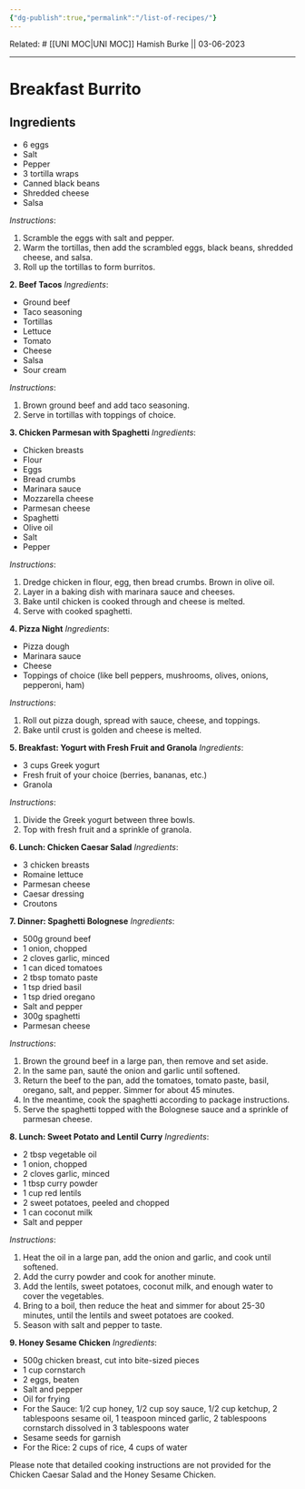 ```yaml
---
{"dg-publish":true,"permalink":"/list-of-recipes/"}
---
```


Related: #
[[UNI MOC\|UNI MOC]]
Hamish Burke || 03-06-2023
***

# Breakfast Burrito

## Ingredients

- 6 eggs
- Salt
- Pepper
- 3 tortilla wraps
- Canned black beans
- Shredded cheese
- Salsa

_Instructions_:

1. Scramble the eggs with salt and pepper.
2. Warm the tortillas, then add the scrambled eggs, black beans, shredded cheese, and salsa.
3. Roll up the tortillas to form burritos.

**2. Beef Tacos** _Ingredients_:

- Ground beef
- Taco seasoning
- Tortillas
- Lettuce
- Tomato
- Cheese
- Salsa
- Sour cream

_Instructions_:

1. Brown ground beef and add taco seasoning.
2. Serve in tortillas with toppings of choice.

**3. Chicken Parmesan with Spaghetti** _Ingredients_:

- Chicken breasts
- Flour
- Eggs
- Bread crumbs
- Marinara sauce
- Mozzarella cheese
- Parmesan cheese
- Spaghetti
- Olive oil
- Salt
- Pepper

_Instructions_:

1. Dredge chicken in flour, egg, then bread crumbs. Brown in olive oil.
2. Layer in a baking dish with marinara sauce and cheeses.
3. Bake until chicken is cooked through and cheese is melted.
4. Serve with cooked spaghetti.

**4. Pizza Night** _Ingredients_:

- Pizza dough
- Marinara sauce
- Cheese
- Toppings of choice (like bell peppers, mushrooms, olives, onions, pepperoni, ham)

_Instructions_:

1. Roll out pizza dough, spread with sauce, cheese, and toppings.
2. Bake until crust is golden and cheese is melted.

**5. Breakfast: Yogurt with Fresh Fruit and Granola** _Ingredients_:

- 3 cups Greek yogurt
- Fresh fruit of your choice (berries, bananas, etc.)
- Granola

_Instructions_:

1. Divide the Greek yogurt between three bowls.
2. Top with fresh fruit and a sprinkle of granola.

**6. Lunch: Chicken Caesar Salad** _Ingredients_:

- 3 chicken breasts
- Romaine lettuce
- Parmesan cheese
- Caesar dressing
- Croutons

**7. Dinner: Spaghetti Bolognese** _Ingredients_:

- 500g ground beef
- 1 onion, chopped
- 2 cloves garlic, minced
- 1 can diced tomatoes
- 2 tbsp tomato paste
- 1 tsp dried basil
- 1 tsp dried oregano
- Salt and pepper
- 300g spaghetti
- Parmesan cheese

_Instructions_:

1. Brown the ground beef in a large pan, then remove and set aside.
2. In the same pan, sauté the onion and garlic until softened.
3. Return the beef to the pan, add the tomatoes, tomato paste, basil, oregano, salt, and pepper. Simmer for about 45 minutes.
4. In the meantime, cook the spaghetti according to package instructions.
5. Serve the spaghetti topped with the Bolognese sauce and a sprinkle of parmesan cheese.

**8. Lunch: Sweet Potato and Lentil Curry** _Ingredients_:

- 2 tbsp vegetable oil
- 1 onion, chopped
- 2 cloves garlic, minced
- 1 tbsp curry powder
- 1 cup red lentils
- 2 sweet potatoes, peeled and chopped
- 1 can coconut milk
- Salt and pepper

_Instructions_:

1. Heat the oil in a large pan, add the onion and garlic, and cook until softened.
2. Add the curry powder and cook for another minute.
3. Add the lentils, sweet potatoes, coconut milk, and enough water to cover the vegetables.
4. Bring to a boil, then reduce the heat and simmer for about 25-30 minutes, until the lentils and sweet potatoes are cooked.
5. Season with salt and pepper to taste.

**9. Honey Sesame Chicken** _Ingredients_:

- 500g chicken breast, cut into bite-sized pieces
- 1 cup cornstarch
- 2 eggs, beaten
- Salt and pepper
- Oil for frying
- For the Sauce: 1/2 cup honey, 1/2 cup soy sauce, 1/2 cup ketchup, 2 tablespoons sesame oil, 1 teaspoon minced garlic, 2 tablespoons cornstarch dissolved in 3 tablespoons water
- Sesame seeds for garnish
- For the Rice: 2 cups of rice, 4 cups of water

Please note that detailed cooking instructions are not provided for the Chicken Caesar Salad and the Honey Sesame Chicken.